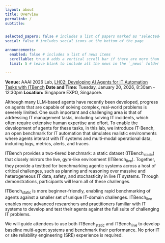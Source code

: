 ```yaml
---
layout: about
title: Overview
permalink: /
subtitle: 


selected_papers: false # includes a list of papers marked as "selected={true}"
social: false # includes social icons at the bottom of the page

announcements:
  enabled: false # includes a list of news items
  scrollable: true # adds a vertical scroll bar if there are more than 3 news items
  limit: 5 # leave blank to include all the news in the `_news` folder

---
```


**Venue:** AAAI 2026 Lab, [LH02: Developing AI Agents for IT Automation Tasks with ITBench](https://aaai.org/conference/aaai/aaai-26/tutorial-and-lab-list/#lh02)
**Date and Time:** Tuesday, January 20, 2026, 8:30am - 12:30pm
**Location:** Singapore EXPO, Singapore.

Although many LLM-based agents have recently been developed, progress on agents that are capable of solving complex, real-world problems is severely limited. One such important and challenging area is that of addressing IT management tasks, including solving IT incidents, which often require extensive human expertise and effort. To enable the development of agents for these tasks, in this lab, we introduce IT-Bench, an open benchmark for IT automation that simulates realistic environments where agents interact with IT systems and multi-modal operational data, including logs, metrics, alerts, and traces. 

ITBench provides a two-tiered benchmark: a static dataset (ITBench<sub>static</sub>) that closely mirrors the live, gym-like environment (ITBench<sub>live</sub>). Together, they provide a testbed for benchmarking agentic systems across a host of critical challenges, such as planning and reasoning over massive and heterogeneous IT data, safety, and stochasticity in live IT systems. Through demonstrations, participants will learn all of these challenges. 

ITBench<sub>static</sub> is more beginner-friendly, enabling rapid benchmarking of agents against a smaller set of unique IT-domain challenges. ITBench<sub>live</sub> enables more advanced researchers and practitioners familiar with IT systems to develop and test their agents against the full suite of challenging IT problems. 

We will guide attendees to use both ITBench<sub>static</sub> and ITBench<sub>live</sub> to develop baseline multi-agent systems and benchmark their performance. No prior IT or site reliability engineering (SRE) experience is required.
